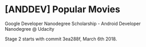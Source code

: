 # [ANDDEV] Popular Movies
Google Developer Nanodegree Scholarship - Android Developer Nanodegree @ Udacity

Stage 2 starts with commit 3ea288f, March 6th 2018.
